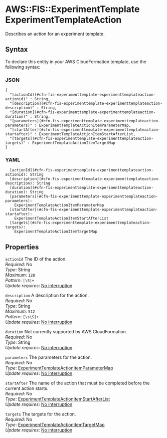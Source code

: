 # AWS::FIS::ExperimentTemplate ExperimentTemplateAction<a name="aws-properties-fis-experimenttemplate-experimenttemplateaction"></a>

Describes an action for an experiment template\.

## Syntax<a name="aws-properties-fis-experimenttemplate-experimenttemplateaction-syntax"></a>

To declare this entity in your AWS CloudFormation template, use the following syntax:

### JSON<a name="aws-properties-fis-experimenttemplate-experimenttemplateaction-syntax.json"></a>

```
{
  "[actionId](#cfn-fis-experimenttemplate-experimenttemplateaction-actionid)" : String,
  "[description](#cfn-fis-experimenttemplate-experimenttemplateaction-description)" : String,
  "[duration](#cfn-fis-experimenttemplate-experimenttemplateaction-duration)" : String,
  "[parameters](#cfn-fis-experimenttemplate-experimenttemplateaction-parameters)" : ExperimentTemplateActionItemParameterMap,
  "[startAfter](#cfn-fis-experimenttemplate-experimenttemplateaction-startafter)" : ExperimentTemplateActionItemStartAfterList,
  "[targets](#cfn-fis-experimenttemplate-experimenttemplateaction-targets)" : ExperimentTemplateActionItemTargetMap
}
```

### YAML<a name="aws-properties-fis-experimenttemplate-experimenttemplateaction-syntax.yaml"></a>

```
  [actionId](#cfn-fis-experimenttemplate-experimenttemplateaction-actionid): String
  [description](#cfn-fis-experimenttemplate-experimenttemplateaction-description): String
  [duration](#cfn-fis-experimenttemplate-experimenttemplateaction-duration): String
  [parameters](#cfn-fis-experimenttemplate-experimenttemplateaction-parameters): 
    ExperimentTemplateActionItemParameterMap
  [startAfter](#cfn-fis-experimenttemplate-experimenttemplateaction-startafter): 
    ExperimentTemplateActionItemStartAfterList
  [targets](#cfn-fis-experimenttemplate-experimenttemplateaction-targets): 
    ExperimentTemplateActionItemTargetMap
```

## Properties<a name="aws-properties-fis-experimenttemplate-experimenttemplateaction-properties"></a>

`actionId`  <a name="cfn-fis-experimenttemplate-experimenttemplateaction-actionid"></a>
The ID of the action\.  
*Required*: No  
*Type*: String  
*Maximum*: `128`  
*Pattern*: `[\S]+`  
*Update requires*: [No interruption](https://docs.aws.amazon.com/AWSCloudFormation/latest/UserGuide/using-cfn-updating-stacks-update-behaviors.html#update-no-interrupt)

`description`  <a name="cfn-fis-experimenttemplate-experimenttemplateaction-description"></a>
A description for the action\.  
*Required*: No  
*Type*: String  
*Maximum*: `512`  
*Pattern*: `[\s\S]+`  
*Update requires*: [No interruption](https://docs.aws.amazon.com/AWSCloudFormation/latest/UserGuide/using-cfn-updating-stacks-update-behaviors.html#update-no-interrupt)

`duration`  <a name="cfn-fis-experimenttemplate-experimenttemplateaction-duration"></a>
Not currently supported by AWS CloudFormation\.  
*Required*: No  
*Type*: String  
*Update requires*: [No interruption](https://docs.aws.amazon.com/AWSCloudFormation/latest/UserGuide/using-cfn-updating-stacks-update-behaviors.html#update-no-interrupt)

`parameters`  <a name="cfn-fis-experimenttemplate-experimenttemplateaction-parameters"></a>
The parameters for the action\.  
*Required*: No  
*Type*: [ExperimentTemplateActionItemParameterMap](aws-properties-fis-experimenttemplate-experimenttemplateactionitemparametermap.md)  
*Update requires*: [No interruption](https://docs.aws.amazon.com/AWSCloudFormation/latest/UserGuide/using-cfn-updating-stacks-update-behaviors.html#update-no-interrupt)

`startAfter`  <a name="cfn-fis-experimenttemplate-experimenttemplateaction-startafter"></a>
The name of the action that must be completed before the current action starts\.  
*Required*: No  
*Type*: [ExperimentTemplateActionItemStartAfterList](aws-properties-fis-experimenttemplate-experimenttemplateactionitemstartafterlist.md)  
*Update requires*: [No interruption](https://docs.aws.amazon.com/AWSCloudFormation/latest/UserGuide/using-cfn-updating-stacks-update-behaviors.html#update-no-interrupt)

`targets`  <a name="cfn-fis-experimenttemplate-experimenttemplateaction-targets"></a>
The targets for the action\.  
*Required*: No  
*Type*: [ExperimentTemplateActionItemTargetMap](aws-properties-fis-experimenttemplate-experimenttemplateactionitemtargetmap.md)  
*Update requires*: [No interruption](https://docs.aws.amazon.com/AWSCloudFormation/latest/UserGuide/using-cfn-updating-stacks-update-behaviors.html#update-no-interrupt)